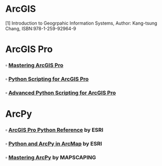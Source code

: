 # ArcGIS

[1] Introduction to Geogrpahic Information Systems, 
Author: Kang-tsung Chang, 
ISBN:978-1-259-92964-9

# ArcGIS Pro

### $\square$ [Mastering ArcGIS Pro](https://www.mheducation.com/highered/product/mastering-arcgis-pro-price/M9781264091201.html)

### $\square$ [Python Scripting for ArcGIS Pro]( https://www.esri.com/en-us/esri-press/browse/python-scripting-for-arcgis-pro)

### $\square$ [Advanced Python Scripting for ArcGIS Pro](https://www.esri.com/en-us/esri-press/browse/advanced-python-scripting-for-arcgis-pro)

# ArcPy

### $\square$ [ArcGIS Pro Python Reference](https://pro.arcgis.com/en/pro-app/latest/arcpy/main/arcgis-pro-arcpy-reference.htm) by ESRI

### $\square$ [Python and ArcPy in ArcMap](https://desktop.arcgis.com/en/arcmap/latest/analyze/main/what-is-geoprocessing.htm) by ESRI

### $\square$ [Mastering ArcPy](https://mapscaping.com/mastering-arcpy-a-guide-to-listing-features-and-objects-in-geodatabases/) by MAPSCAPING
